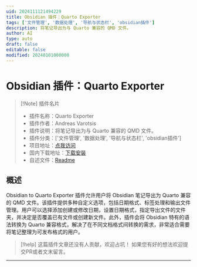 ```yaml
---
uid: 2024111121494229
title: Obsidian 插件：Quarto Exporter
tags: ['文件管理', '数据处理', '导航与状态栏', 'obsidian插件']
description: 将笔记导出为与 Quarto 兼容的 QMD 文件。
author: AI
type: auto
draft: false
editable: false
modified: 20240101000000
---
```


# Obsidian 插件：Quarto Exporter

> [!Note] 插件名片
> - 插件名称：Quarto Exporter
> - 插件作者：Andreas Varotsis
> - 插件说明：将笔记导出为与 Quarto 兼容的 QMD 文件。
> - 插件分类：['文件管理', '数据处理', '导航与状态栏', 'obsidian插件']
> - 项目地址：[点我访问](https://github.com/AndreasThinks/obsidian-to-quarto-exporter)
> - 国内下载地址：[下载安装](https://pkmer.cn/products/plugin/pluginMarket/?quarto-exporter)
> - 自述文件：[Readme](https://ghproxy.net/https://raw.githubusercontent.com/AndreasThinks/obsidian-to-quarto-exporter/main/README.md)



## 概述

Obsidian to Quarto Exporter 插件允许用户将 Obsidian 笔记导出为 Quarto 兼容的 QMD 文件。该插件提供多种自定义选项，包括日期格式、标签处理和输出文件管理。用户可以选择添加创建或修改日期，设置日期格式，指定导出文件的文件夹，并决定是否覆盖已有文件或创建新文件。此外，插件会将 Obsidian 特有的语法转换为 Quarto 兼容格式，解决了在不同文档格式间转换的需求，非常适合需要将笔记整理为可发布格式的用户。


> [!help] 
> 这篇插件文章还没有人贡献，欢迎占坑！
> 如果您有好的想法欢迎提交PR或者文末留言。
> 

---



